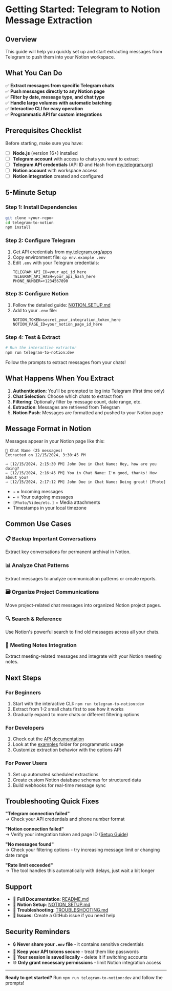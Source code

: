 # Getting Started: Telegram to Notion Message Extraction

## Overview

This guide will help you quickly set up and start extracting messages from Telegram to push them into your Notion workspace.

## What You Can Do

✅ **Extract messages from specific Telegram chats**  
✅ **Push messages directly to any Notion page**  
✅ **Filter by date, message type, and chat type**  
✅ **Handle large volumes with automatic batching**  
✅ **Interactive CLI for easy operation**  
✅ **Programmatic API for custom integrations**

## Prerequisites Checklist

Before starting, make sure you have:

- [ ] **Node.js** (version 16+) installed
- [ ] **Telegram account** with access to chats you want to extract
- [ ] **Telegram API credentials** (API ID and Hash from [my.telegram.org](https://my.telegram.org/apps))
- [ ] **Notion account** with workspace access
- [ ] **Notion integration** created and configured

## 5-Minute Setup

### Step 1: Install Dependencies

```bash
git clone <your-repo>
cd telegram-to-notion
npm install
```

### Step 2: Configure Telegram

1. Get API credentials from [my.telegram.org/apps](https://my.telegram.org/apps)
2. Copy environment file: `cp env.example .env`
3. Edit `.env` with your Telegram credentials:
   ```env
   TELEGRAM_API_ID=your_api_id_here
   TELEGRAM_API_HASH=your_api_hash_here
   PHONE_NUMBER=+1234567890
   ```

### Step 3: Configure Notion

1. Follow the detailed guide: [NOTION_SETUP.md](NOTION_SETUP.md)
2. Add to your `.env` file:
   ```env
   NOTION_TOKEN=secret_your_integration_token_here
   NOTION_PAGE_ID=your_notion_page_id_here
   ```

### Step 4: Test & Extract

```bash
# Run the interactive extractor
npm run telegram-to-notion:dev
```

Follow the prompts to extract messages from your chats!

## What Happens When You Extract

1. **Authentication**: You'll be prompted to log into Telegram (first time only)
2. **Chat Selection**: Choose which chats to extract from
3. **Filtering**: Optionally filter by message count, date range, etc.
4. **Extraction**: Messages are retrieved from Telegram
5. **Notion Push**: Messages are formatted and pushed to your Notion page

## Message Format in Notion

Messages appear in your Notion page like this:

```
📱 Chat Name (25 messages)
Extracted on 12/15/2024, 3:30:45 PM

→ [12/15/2024, 2:15:30 PM] John Doe in Chat Name: Hey, how are you doing?
← [12/15/2024, 2:16:45 PM] You in Chat Name: I'm good, thanks! How about you?
→ [12/15/2024, 2:17:12 PM] John Doe in Chat Name: Doing great! [Photo]
```

- `→` = Incoming messages
- `←` = Your outgoing messages
- `[Photo/Video/etc.]` = Media attachments
- Timestamps in your local timezone

## Common Use Cases

### 📋 **Backup Important Conversations**

Extract key conversations for permanent archival in Notion.

### 📊 **Analyze Chat Patterns**

Extract messages to analyze communication patterns or create reports.

### 🗃️ **Organize Project Communications**

Move project-related chat messages into organized Notion project pages.

### 🔍 **Search & Reference**

Use Notion's powerful search to find old messages across all your chats.

### 📝 **Meeting Notes Integration**

Extract meeting-related messages and integrate with your Notion meeting notes.

## Next Steps

### For Beginners

1. Start with the interactive CLI: `npm run telegram-to-notion:dev`
2. Extract from 1-2 small chats first to see how it works
3. Gradually expand to more chats or different filtering options

### For Developers

1. Check out the [API documentation](README.md#api-reference)
2. Look at the [examples](examples/) folder for programmatic usage
3. Customize extraction behavior with the options API

### For Power Users

1. Set up automated scheduled extractions
2. Create custom Notion database schemas for structured data
3. Build webhooks for real-time message sync

## Troubleshooting Quick Fixes

**"Telegram connection failed"**  
→ Check your API credentials and phone number format

**"Notion connection failed"**  
→ Verify your integration token and page ID ([Setup Guide](NOTION_SETUP.md))

**"No messages found"**  
→ Check your filtering options - try increasing message limit or changing date range

**"Rate limit exceeded"**  
→ The tool handles this automatically with delays, just wait a bit longer

## Support

- 📖 **Full Documentation**: [README.md](README.md)
- 🔧 **Notion Setup**: [NOTION_SETUP.md](NOTION_SETUP.md)
- 🐛 **Troubleshooting**: [TROUBLESHOOTING.md](TROUBLESHOOTING.md)
- 💬 **Issues**: Create a GitHub issue if you need help

## Security Reminders

- 🔒 **Never share your `.env` file** - it contains sensitive credentials
- 🔑 **Keep your API tokens secure** - treat them like passwords
- 📱 **Your session is saved locally** - delete it if switching accounts
- 🌐 **Only grant necessary permissions** - limit Notion integration access

---

**Ready to get started?** Run `npm run telegram-to-notion:dev` and follow the prompts!
